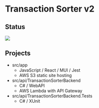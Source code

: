 # Transaction Sorter v2

## Status
![](https://github.com/trippshelnutt/transaction-sorter-v2/actions/workflows/ci.yml/badge.svg)

## Projects
- src/app
  - JavaScript / React / MUI / Jest
  - AWS S3 static site hosting
- src/api/TransactionSorterBackend
  - C# / WebAPI
  - AWS Lambda with API Gateway
- src/api/TransactionSorterBackend.Tests
  - C# / XUnit
